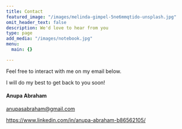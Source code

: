 ```yaml
---
title: Contact
featured_image: "/images/melinda-gimpel-5ne6mmqtido-unsplash.jpg"
omit_header_text: false
description: We'd love to hear from you
type: page
add_media: "/images/notebook.jpg"
menu:
  main: {}

---
```

Feel free to interact with me on my email below.

I will do my best to get back to you soon!

#### Anupa Abraham

anupasabraham@gmail.com

https://www.linkedin.com/in/anupa-abraham-b86562105/